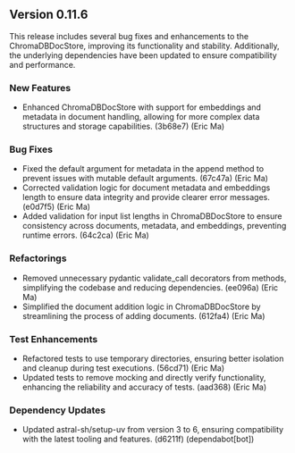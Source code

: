 ## Version 0.11.6

This release includes several bug fixes and enhancements to the ChromaDBDocStore, improving its functionality and stability. Additionally, the underlying dependencies have been updated to ensure compatibility and performance.

### New Features

- Enhanced ChromaDBDocStore with support for embeddings and metadata in document handling, allowing for more complex data structures and storage capabilities. (3b68e7) (Eric Ma)

### Bug Fixes

- Fixed the default argument for metadata in the append method to prevent issues with mutable default arguments. (67c47a) (Eric Ma)
- Corrected validation logic for document metadata and embeddings length to ensure data integrity and provide clearer error messages. (e0d7f5) (Eric Ma)
- Added validation for input list lengths in ChromaDBDocStore to ensure consistency across documents, metadata, and embeddings, preventing runtime errors. (64c2ca) (Eric Ma)

### Refactorings

- Removed unnecessary pydantic validate_call decorators from methods, simplifying the codebase and reducing dependencies. (ee096a) (Eric Ma)
- Simplified the document addition logic in ChromaDBDocStore by streamlining the process of adding documents. (612fa4) (Eric Ma)

### Test Enhancements

- Refactored tests to use temporary directories, ensuring better isolation and cleanup during test executions. (56cd71) (Eric Ma)
- Updated tests to remove mocking and directly verify functionality, enhancing the reliability and accuracy of tests. (aad368) (Eric Ma)

### Dependency Updates

- Updated astral-sh/setup-uv from version 3 to 6, ensuring compatibility with the latest tooling and features. (d6211f) (dependabot[bot])
